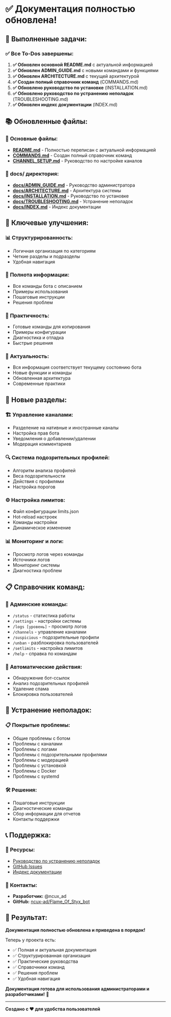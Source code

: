 # ✅ Документация полностью обновлена!

## 🎯 **Выполненные задачи:**

### ✅ **Все To-Dos завершены:**

1. **✅ Обновлен основной README.md** с актуальной информацией
2. **✅ Обновлен ADMIN_GUIDE.md** с новыми командами и функциями  
3. **✅ Обновлен ARCHITECTURE.md** с текущей архитектурой
4. **✅ Создан полный справочник команд** (COMMANDS.md)
5. **✅ Обновлено руководство по установке** (INSTALLATION.md)
6. **✅ Обновлено руководство по устранению неполадок** (TROUBLESHOOTING.md)
7. **✅ Обновлен индекс документации** (INDEX.md)

## 📚 **Обновленные файлы:**

### 📖 **Основные файлы:**
- **[README.md](README.md)** - Полностью переписан с актуальной информацией
- **[COMMANDS.md](COMMANDS.md)** - Создан полный справочник команд
- **[CHANNEL_SETUP.md](CHANNEL_SETUP.md)** - Руководство по настройке каналов

### 📁 **docs/ директория:**
- **[docs/ADMIN_GUIDE.md](docs/ADMIN_GUIDE.md)** - Руководство администратора
- **[docs/ARCHITECTURE.md](docs/ARCHITECTURE.md)** - Архитектура системы
- **[docs/INSTALLATION.md](docs/INSTALLATION.md)** - Руководство по установке
- **[docs/TROUBLESHOOTING.md](docs/TROUBLESHOOTING.md)** - Устранение неполадок
- **[docs/INDEX.md](docs/INDEX.md)** - Индекс документации

## 🎯 **Ключевые улучшения:**

### 📊 **Структурированность:**
- Логичная организация по категориям
- Четкие разделы и подразделы
- Удобная навигация

### 🎯 **Полнота информации:**
- Все команды бота с описанием
- Примеры использования
- Пошаговые инструкции
- Решения проблем

### 🔧 **Практичность:**
- Готовые команды для копирования
- Примеры конфигурации
- Диагностика и отладка
- Быстрые решения

### 📱 **Актуальность:**
- Вся информация соответствует текущему состоянию бота
- Новые функции и команды
- Обновленная архитектура
- Современные практики

## 🚀 **Новые разделы:**

### 🏗️ **Управление каналами:**
- Разделение на нативные и иностранные каналы
- Настройка прав бота
- Уведомления о добавлении/удалении
- Модерация комментариев

### 🔍 **Система подозрительных профилей:**
- Алгоритм анализа профилей
- Веса подозрительности
- Действия с профилями
- Настройка порогов

### ⚙️ **Настройка лимитов:**
- Файл конфигурации limits.json
- Hot-reload настроек
- Команды настройки
- Динамическое изменение

### 📊 **Мониторинг и логи:**
- Просмотр логов через команды
- Источники логов
- Мониторинг системы
- Диагностика проблем

## 📋 **Справочник команд:**

### 👑 **Админские команды:**
- `/status` - статистика работы
- `/settings` - настройки системы
- `/logs [уровень]` - просмотр логов
- `/channels` - управление каналами
- `/suspicious` - подозрительные профили
- `/unban` - разблокировка пользователей
- `/setlimits` - настройка лимитов
- `/help` - справка по командам

### 🤖 **Автоматические действия:**
- Обнаружение бот-ссылок
- Анализ подозрительных профилей
- Удаление спама
- Блокировка пользователей

## 🔧 **Устранение неполадок:**

### 📋 **Покрытые проблемы:**
- Общие проблемы с ботом
- Проблемы с каналами
- Проблемы с логами
- Проблемы с подозрительными профилями
- Проблемы с модерацией
- Проблемы с установкой
- Проблемы с Docker
- Проблемы с systemd

### 🛠️ **Решения:**
- Пошаговые инструкции
- Диагностические команды
- Сбор информации для отчетов
- Контакты поддержки

## 📞 **Поддержка:**

### 🔗 **Ресурсы:**
- [Руководство по устранению неполадок](docs/TROUBLESHOOTING.md)
- [GitHub Issues](../../issues)
- [Индекс документации](docs/INDEX.md)

### 👤 **Контакты:**
- **Разработчик:** @ncux_ad
- **GitHub:** [ncux-ad/Flame_Of_Styx_bot](https://github.com/ncux-ad/Flame_Of_Styx_bot)

## 🎉 **Результат:**

**Документация полностью обновлена и приведена в порядок!** 

Теперь у проекта есть:
- ✅ Полная и актуальная документация
- ✅ Структурированная организация
- ✅ Практические руководства
- ✅ Справочники команд
- ✅ Решения проблем
- ✅ Удобная навигация

**Документация готова для использования администраторами и разработчиками!** 🚀

---

**Создано с ❤️ для удобства пользователей**
